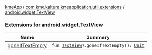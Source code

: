 [kmeApp](../../index.md) / [com.kme.kaltura.kmeapplication.util.extensions](../index.md) / [android.widget.TextView](./index.md)

### Extensions for android.widget.TextView

| Name | Summary |
|---|---|
| [goneIfTextEmpty](gone-if-text-empty.md) | `fun `[`TextView`](https://developer.android.com/reference/android/widget/TextView.html)`?.goneIfTextEmpty(): `[`Unit`](https://kotlinlang.org/api/latest/jvm/stdlib/kotlin/-unit/index.html) |
